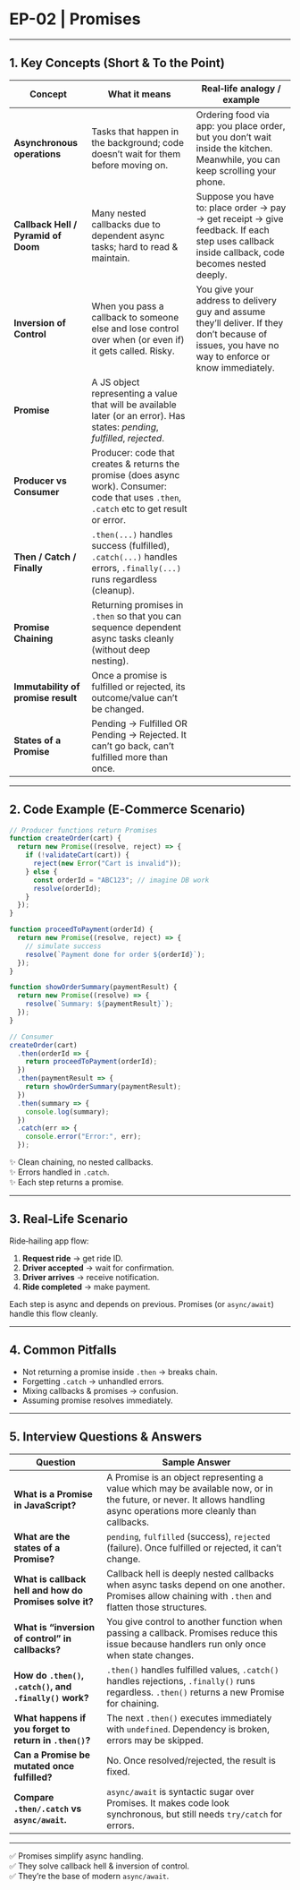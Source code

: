# EP-02 | Promises

---

## 1. Key Concepts (Short & To the Point)

| Concept | What it means | Real‑life analogy / example |
|---|----------------|-----------------------------|
| **Asynchronous operations** | Tasks that happen in the background; code doesn’t wait for them before moving on. | Ordering food via app: you place order, but you don’t wait inside the kitchen. Meanwhile, you can keep scrolling your phone. |
| **Callback Hell / Pyramid of Doom** | Many nested callbacks due to dependent async tasks; hard to read & maintain. | Suppose you have to: place order → pay → get receipt → give feedback. If each step uses callback inside callback, code becomes nested deeply. |
| **Inversion of Control** | When you pass a callback to someone else and lose control over when (or even if) it gets called. Risky. | You give your address to delivery guy and assume they’ll deliver. If they don’t because of issues, you have no way to enforce or know immediately. |
| **Promise** | A JS object representing a value that will be available later (or an error). Has states: *pending*, *fulfilled*, *rejected*. |
| **Producer vs Consumer** | Producer: code that creates & returns the promise (does async work). Consumer: code that uses `.then`, `.catch` etc to get result or error. |
| **Then / Catch / Finally** | `.then(...)` handles success (fulfilled), `.catch(...)` handles errors, `.finally(...)` runs regardless (cleanup). |
| **Promise Chaining** | Returning promises in `.then` so that you can sequence dependent async tasks cleanly (without deep nesting). |
| **Immutability of promise result** | Once a promise is fulfilled or rejected, its outcome/value can’t be changed. |
| **States of a Promise** | Pending → Fulfilled OR Pending → Rejected. It can’t go back, can’t fulfilled more than once. |

---

## 2. Code Example (E‑Commerce Scenario)

```js
// Producer functions return Promises
function createOrder(cart) {
  return new Promise((resolve, reject) => {
    if (!validateCart(cart)) {
      reject(new Error("Cart is invalid"));
    } else {
      const orderId = "ABC123"; // imagine DB work
      resolve(orderId);
    }
  });
}

function proceedToPayment(orderId) {
  return new Promise((resolve, reject) => {
    // simulate success
    resolve(`Payment done for order ${orderId}`);
  });
}

function showOrderSummary(paymentResult) {
  return new Promise((resolve) => {
    resolve(`Summary: ${paymentResult}`);
  });
}

// Consumer
createOrder(cart)
  .then(orderId => {
    return proceedToPayment(orderId);
  })
  .then(paymentResult => {
    return showOrderSummary(paymentResult);
  })
  .then(summary => {
    console.log(summary);
  })
  .catch(err => {
    console.error("Error:", err);
  });
```

✨ Clean chaining, no nested callbacks.  
✨ Errors handled in `.catch`.  
✨ Each step returns a promise.

---

## 3. Real‑Life Scenario

Ride‑hailing app flow:

1. **Request ride** → get ride ID.  
2. **Driver accepted** → wait for confirmation.  
3. **Driver arrives** → receive notification.  
4. **Ride completed** → make payment.  

Each step is async and depends on previous. Promises (or `async/await`) handle this flow cleanly.

---

## 4. Common Pitfalls

- Not returning a promise inside `.then` → breaks chain.  
- Forgetting `.catch` → unhandled errors.  
- Mixing callbacks & promises → confusion.  
- Assuming promise resolves immediately.  

---

## 5. Interview Questions & Answers

| Question | Sample Answer |
|---|----------------|
| **What is a Promise in JavaScript?** | A Promise is an object representing a value which may be available now, or in the future, or never. It allows handling async operations more cleanly than callbacks. |
| **What are the states of a Promise?** | `pending`, `fulfilled` (success), `rejected` (failure). Once fulfilled or rejected, it can’t change. |
| **What is callback hell and how do Promises solve it?** | Callback hell is deeply nested callbacks when async tasks depend on one another. Promises allow chaining with `.then` and flatten those structures. |
| **What is “inversion of control” in callbacks?** | You give control to another function when passing a callback. Promises reduce this issue because handlers run only once when state changes. |
| **How do `.then()`, `.catch()`, and `.finally()` work?** | `.then()` handles fulfilled values, `.catch()` handles rejections, `.finally()` runs regardless. `.then()` returns a new Promise for chaining. |
| **What happens if you forget to return in `.then()`?** | The next `.then()` executes immediately with `undefined`. Dependency is broken, errors may be skipped. |
| **Can a Promise be mutated once fulfilled?** | No. Once resolved/rejected, the result is fixed. |
| **Compare `.then/.catch` vs `async/await`.** | `async/await` is syntactic sugar over Promises. It makes code look synchronous, but still needs `try/catch` for errors. |

---

✅ Promises simplify async handling.  
✅ They solve callback hell & inversion of control.  
✅ They’re the base of modern `async/await`.  

